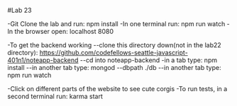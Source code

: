 #Lab 23

-Git Clone the lab and run: npm install
-In one terminal run: npm run watch
-In the browser open: localhost 8080

-To get the backend working
--clone this directory down(not in the lab22 directory): https://github.com/codefellows-seattle-javascript-401n1/noteapp-backend
--cd into noteapp-backend
-in a tab type: npm install
--in another tab type: mongod --dbpath ./db
--in another tab type: npm run watch

-Click on different parts of the website to see cute corgis
-To run tests, in a second terminal run: karma start
